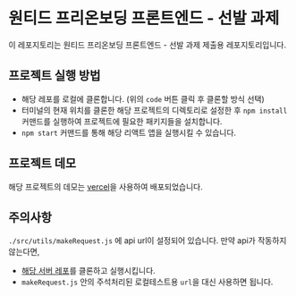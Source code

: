 # 원티드 프리온보딩 프론트엔드 - 선발 과제

이 레포지토리는 원티드 프리온보딩 프론트엔드 - 선발 과제 제출용 레포지토리입니다.

## 프로젝트 실행 방법

- 해당 레포를 로컬에 클론합니다. (위의 `code` 버튼 클릭 후 클론할 방식 선택)
- 터미널의 현재 위치를 클론한 해당 프로젝트의 디렉토리로 설정한 후 `npm install` 커맨드를 실행하여 프로젝트에 필요한 패키지들을 설치합니다.
- `npm start` 커맨드를 통해 해당 리액트 앱을 실행시킬 수 있습니다.
## 프로젝트 데모

해당 프로젝트의 데모는 [vercel](https://vercel.com/dashboard)을 사용하여 배포되었습니다.

## 주의사항

`./src/utils/makeRequest.js` 에 api url이 설정되어 있습니다. 만약 api가 작동하지 않는다면, 
- [해당 서버 레포](https://github.com/walking-sunset/selection-task)를 클론하고 실행시킵니다.
- `makeRequest.js` 안의 주석처리된 로컬테스트용 `url`을 대신 사용하면 됩니다.
